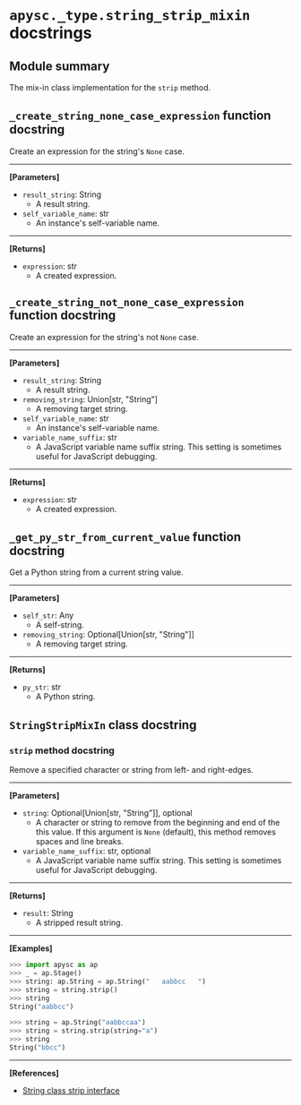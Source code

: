 # `apysc._type.string_strip_mixin` docstrings

## Module summary

The mix-in class implementation for the `strip` method.

## `_create_string_none_case_expression` function docstring

Create an expression for the string's `None` case.<hr>

**[Parameters]**

- `result_string`: String
  - A result string.
- `self_variable_name`: str
  - An instance's self-variable name.

<hr>

**[Returns]**

- `expression`: str
  - A created expression.

## `_create_string_not_none_case_expression` function docstring

Create an expression for the string's not `None` case.<hr>

**[Parameters]**

- `result_string`: String
  - A result string.
- `removing_string`: Union[str, "String"]
  - A removing target string.
- `self_variable_name`: str
  - An instance's self-variable name.
- `variable_name_suffix`: str
  - A JavaScript variable name suffix string. This setting is sometimes useful for JavaScript debugging.

<hr>

**[Returns]**

- `expression`: str
  - A created expression.

## `_get_py_str_from_current_value` function docstring

Get a Python string from a current string value.<hr>

**[Parameters]**

- `self_str`: Any
  - A self-string.
- `removing_string`: Optional[Union[str, "String"]]
  - A removing target string.

<hr>

**[Returns]**

- `py_str`: str
  - A Python string.

## `StringStripMixIn` class docstring

### `strip` method docstring

Remove a specified character or string from left- and right-edges.<hr>

**[Parameters]**

- `string`: Optional[Union[str, "String"]], optional
  - A character or string to remove from the beginning and end of the this value. If this argument is `None` (default), this method removes spaces and line breaks.
- `variable_name_suffix`: str, optional
  - A JavaScript variable name suffix string. This setting is sometimes useful for JavaScript debugging.

<hr>

**[Returns]**

- `result`: String
  - A stripped result string.

<hr>

**[Examples]**

```py
>>> import apysc as ap
>>> _ = ap.Stage()
>>> string: ap.String = ap.String("   aabbcc   ")
>>> string = string.strip()
>>> string
String("aabbcc")

>>> string = ap.String("aabbccaa")
>>> string = string.strip(string="a")
>>> string
String("bbcc")
```

<hr>

**[References]**

- [String class strip interface](https://simon-ritchie.github.io/apysc/en/string_strip.html)